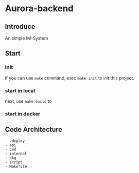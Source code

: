 # Aurora-backend

## Introduce
An simple IM-System

## Start
### Init
if you can use `make` command, exec `make init` to init this project.

### start in local
next, use `make build` to

### start in docker

## Code Architecture
```text
- .deploy
- api   
- cmd
- internal
- pkg
- script
- Makefile
```
